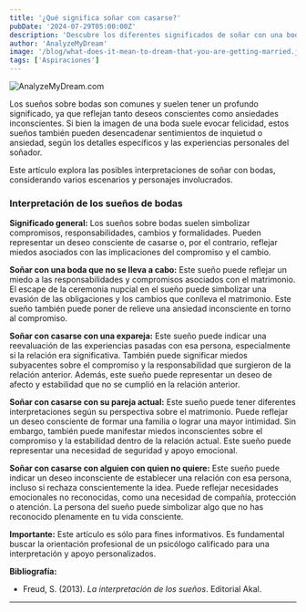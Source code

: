 ```yaml
---
title: '¿Qué significa soñar con casarse?'
pubDate: '2024-07-29T05:00:00Z'
description: 'Descubre los diferentes significados de soñar con una boda, ya sea con tu pareja, expareja o alguien que no conoces. Explora cómo estos sueños reflejan tus deseos y miedos inconscientes.'
author: 'AnalyzeMyDream'
image: '/blog/what-does-it-mean-to-dream-that-you-are-getting-married.jpeg'
tags: ['Aspiraciones']
---
```


![AnalyzeMyDream.com](/blog/what-does-it-mean-to-dream-that-you-are-getting-married.jpeg)


Los sueños sobre bodas son comunes y suelen tener un profundo significado, ya que reflejan tanto deseos conscientes como ansiedades inconscientes. Si bien la imagen de una boda suele evocar felicidad, estos sueños también pueden desencadenar sentimientos de inquietud o ansiedad, según los detalles específicos y las experiencias personales del soñador. 

Este artículo explora las posibles interpretaciones de soñar con bodas, considerando varios escenarios y personajes involucrados.

### Interpretación de los sueños de bodas

**Significado general:** Los sueños sobre bodas suelen simbolizar compromisos, responsabilidades, cambios y formalidades. Pueden representar un deseo consciente de casarse o, por el contrario, reflejar miedos asociados con las implicaciones del compromiso y el cambio. 

**Soñar con una boda que no se lleva a cabo:** Este sueño puede reflejar un miedo a las responsabilidades y compromisos asociados con el matrimonio. El escape de la ceremonia nupcial en el sueño puede simbolizar una evasión de las obligaciones y los cambios que conlleva el matrimonio. Este sueño también puede poner de relieve una ansiedad inconsciente en torno al compromiso.

**Soñar con casarse con una expareja:** Este sueño puede indicar una reevaluación de las experiencias pasadas con esa persona, especialmente si la relación era significativa. También puede significar miedos subyacentes sobre el compromiso y la responsabilidad que surgieron de la relación anterior. Además, este sueño puede representar un deseo de afecto y estabilidad que no se cumplió en la relación anterior.

**Soñar con casarse con su pareja actual:** Este sueño puede tener diferentes interpretaciones según su perspectiva sobre el matrimonio. Puede reflejar un deseo consciente de formar una familia o lograr una mayor intimidad. Sin embargo, también puede manifestar miedos inconscientes sobre el compromiso y la estabilidad dentro de la relación actual. Este sueño puede representar una necesidad de seguridad y apoyo emocional.

**Soñar con casarse con alguien con quien no quiere:** Este sueño puede indicar un deseo inconsciente de establecer una relación con esa persona, incluso si rechaza conscientemente la idea. Puede reflejar necesidades emocionales no reconocidas, como una necesidad de compañía, protección o atención. La persona del sueño puede simbolizar algo que no has reconocido plenamente en tu vida consciente.

**Importante:** Este artículo es sólo para fines informativos. Es fundamental buscar la orientación profesional de un psicólogo calificado para una interpretación y apoyo personalizados.

**Bibliografía:**

- Freud, S. (2013). *La interpretación de los sueños*. Editorial Akal.

---